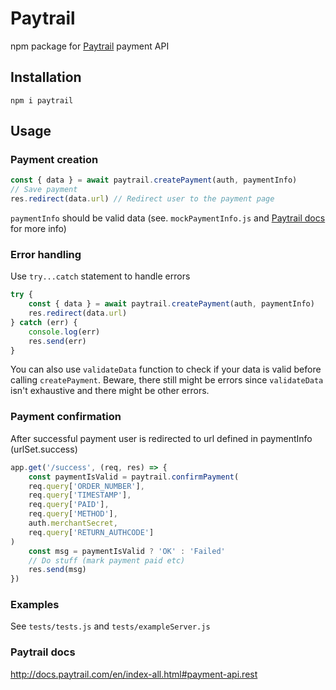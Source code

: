 # Paytrail
npm package for [Paytrail](https://www.paytrail.com/) payment API

## Installation
```
npm i paytrail
```

## Usage

### Payment creation
```js
const { data } = await paytrail.createPayment(auth, paymentInfo)
// Save payment
res.redirect(data.url) // Redirect user to the payment page
```

`paymentInfo` should be valid data (see. `mockPaymentInfo.js` and [Paytrail docs](http://docs.paytrail.com/en/index-all.html#idm149442103152) for more info)

### Error handling
Use `try...catch` statement to handle errors

```js
try {
    const { data } = await paytrail.createPayment(auth, paymentInfo)
    res.redirect(data.url)
} catch (err) {
    console.log(err)
    res.send(err)
}
```

You can also use `validateData` function to check if your data is valid before calling `createPayment`. Beware, there still might be errors since `validateData` isn't exhaustive and there might be other errors.

### Payment confirmation
After successful payment user is redirected to url defined in paymentInfo (urlSet.success)
```js
app.get('/success', (req, res) => {
    const paymentIsValid = paytrail.confirmPayment(
    req.query['ORDER_NUMBER'],
    req.query['TIMESTAMP'],
    req.query['PAID'],
    req.query['METHOD'],
    auth.merchantSecret,
    req.query['RETURN_AUTHCODE']
)
    const msg = paymentIsValid ? 'OK' : 'Failed'
    // Do stuff (mark payment paid etc)
    res.send(msg)
})
```

### Examples
See `tests/tests.js` and `tests/exampleServer.js`

### Paytrail docs
http://docs.paytrail.com/en/index-all.html#payment-api.rest